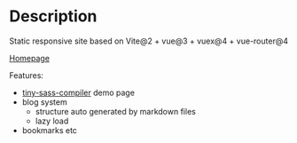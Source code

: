 # Description

Static responsive site based on Vite@2 + vue@3 + vuex@4 + vue-router@4

[Homepage](https://wizardpisces.github.io/)

Features:
* [tiny-sass-compiler](https://github.com/wizardpisces/tiny-sass-compiler) demo page
* blog system
  * structure auto generated by markdown files
  * lazy load
* bookmarks etc
